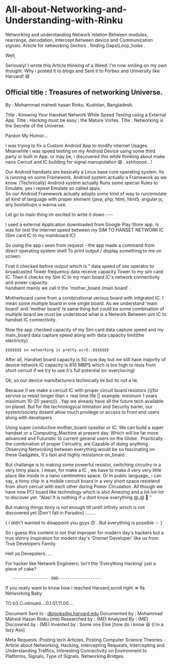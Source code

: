 # All-about-Networking-and-Understanding-with-Rinku
Networking and understanding Network relation Between modules, rearrange, decodation, Intercept between device and Communication signals. Article for networking Sectors . finding Gaps\Loop_holes .

Well, 

Seriously! I wrote this Article thinking of a Weed. 
I'm now smiling on my own thought. Why i posted it to blogs and Sent it to Forbes and
University like Harvard! 😅


Official title : Treasures of networking Universe. 
--------------------------------------------------
By : Mohammad mahedi hasan Rinku. 
Kushtian, Bangladesh.  


Title : Knowing Your Handset Network While Speed Testing using a External App.
Title : Hacking must be easy ; the Mature Vortex.
Title : Networking is the Secrete of the Universe.

Pardon My Humor...


I was trying to fix a Custom Android App to modify internet Usages. 
Meanwhile i was speed testing on my Android Device using some third party or built in App. or may be, i discovered this while thinking about make nano Cercuit and IC building for signal manupulation 😄 .  sshhoooo...!

Our Android handsets are besically a Linux base core operating system.  Its is running on some Framework. Android system actually a Framework as we know.  (Technically)
Android system actually Runs some special Rules to Emulate, yes i repeat Emulate so called apps.  
So our Android Framework actually adopts some kind of way to run/emulate all kind of language with proper element (java, php, html, html5, angular js, any bootstrups u wanna use.  

Let go to main thing im excited to write it down :---

I used a external Application downloaded from Google Play Store app. Is was for test the internet speed between my SIM TO HANSET NETWORK IC  (Sim card IC to my mainboard IC) 


So using the app i seen from request - the app made a command from direct operating system shell 
To print output / display something to me on screen. 

Firat it checked before output which is " data speed of sim operator to broadcasted Tower frequency data receive capacity Tower to my sim card IC. 
Then it checks my Sim IC to my main board IC's  network connectivity and power capacity.  
handsent mainly we call it the 'mother_board /main board' . 

Motherboard came from a combinational verious board with intigrated IC.  I mean some multiple board in one single board. 
As we understand 'main board' and 'mother board'
Is same thing but could be some combination of multiple board  we must be understood what is a Network Between sim IC to handset IC connectivity. 

Now the app checked capacity of my Sim card data capture speed and my main_board data capture speed along with data capacity limit(the electricity)


    $$$$$$$ so networking is pretty wird..$$$$$$$

After all,
Handset board capacity is 5G now day but we still have majority of device network IC capacity is 810 MBPS which is too high to resis from short cercuit if we try to use it's full potential (or overclocing)

Ok,  so our device manufacturers technically lie but its not a lie.  

Because if we make a cercuit IC with proper circuit board resistors (((for servive or resist longer than < real time life || example: minimum 1 years maximum 10-20 years))).. Yap we already have all the future tech available on planet. 
But for the technologycal limitation and Security barier, our system/society dosent allow much privilege or access to front end users along with developers 


Using super conductive mother_board cpasitor or IC.   We can build a super handset or a Computing_Machine at present day. Which will be far more advanced and Futuristic to current general users on the Globe . Practically the combination of proper Cercuitry, are Capable of doing anything . Observing Networking between everything would be so fascinating on these Gadgates, It's fast and highly resistance on_board .  

But challange is to making some powerful resistor, switching circuitry in a very tinny place.  I mean, for make a IC , we have to make it very very little place like inside in a nano centimetres space. Or In public language_  i can say, a tinny chip in a mobile cercuit board in a very short space resistend from short cercuit with each other during Power Circulation.  All though we have now PCI board like technology which is also Amezing and a lot-lot-lot to discover yet.  "Alas! It is nothing if u dont know everything @_@  🤪  "

But making things tinny is not enough till untill infinity which is not discovered yet  [Don't fall in Paradox] ........

{ I didn't wanted to disappoint you guys 😞 . But everything is possible ♤ } 


So i guess this content is not that improper for modern day's hackers but a true shinny inspiration for modern day's 'Dremer Developer' like us from True Developers Family. 

Hell ya Devepolers.....

For hacker like Network Engineers; Isn't the 'Everything Hacking' just a piece of cake? 


       -----------------END-------------------

If you really want to know how i reached Harvard,scroll right =>  Its Networking Baby. 

TO b3 C০ntinued....0.1.01.11.00....

Document Sent to : dbrooks@g.harvard.edu
Documented by : Mohammad Mahedi Hasan Rinku (me)
Researched by : (ME)
Analyzed By : (ME)
Discovered by : (ME)
Invented by : Some one Else [how do i know 😆 (i'm a lazy Ass]


Meta Requests :Posting tech Articles, Posting Computer Science Theories - Article about Networking, Hacking, Intercepting Requeats,  Intercepting and Understanding Traffics, Interesting Connectivity on Environment to Platforms, Signals, Type of Signals.  Networking Bridges.

